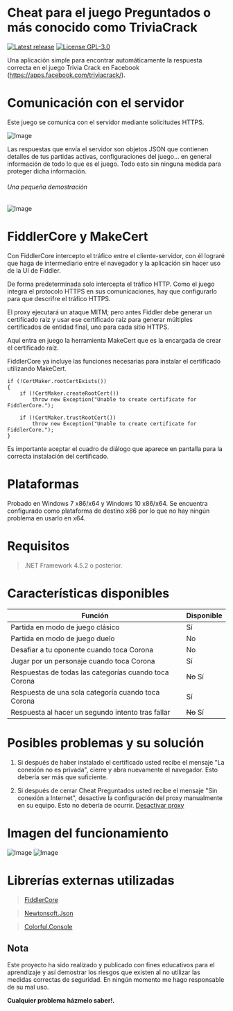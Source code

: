 # Cheat para el juego Preguntados o más conocido como TriviaCrack

[![Latest release](https://img.shields.io/github/release/JAX20/Cheat-TriviaCrack.svg)](https://github.com/JAX20/Cheat-TriviaCrack/releases)
[![License GPL-3.0](https://img.shields.io/badge/license-GPL--3.0-brightgreen.svg)](https://github.com/JAX20/Cheat-TriviaCrack/blob/master/LICENSE)

Una aplicación simple para encontrar automáticamente la respuesta correcta en el juego Trivia Crack en Facebook (https://apps.facebook.com/triviacrack/).

# Comunicación con el servidor
Este juego se comunica con el servidor mediante solicitudes HTTPS.

![Image](https://image.ibb.co/b4xUa9/capture_Api_Preguntados_1.png)

Las respuestas que envía el servidor son objetos JSON que contienen detalles de tus partidas activas, configuraciones del juego... en general información de todo lo que es el juego. Todo esto sin ninguna medida para proteger dicha información.

###### Una pequeña demostración 
![Image](https://image.ibb.co/haUHCp/capture_Api_Preguntados_2.png)

# FiddlerCore y MakeCert
Con FiddlerCore intercepto el tráfico entre el cliente-servidor, con él lograré que haga de intermediario entre el navegador y la aplicación sin hacer uso de la UI de Fiddler.

De forma predeterminada solo intercepta el tráfico HTTP. Como el juego integra el protocolo HTTPS en sus comunicaciones, hay que configurarlo para que descrifre el tráfico HTTPS. 

El proxy ejecutará un ataque MITM; pero antes Fiddler debe generar un certificado raíz y usar ese certificado raíz para generar múltiples certificados de entidad final, uno para cada sitio HTTPS.

Aquí entra en juego la herramienta MakeCert que es la encargada de crear el certificado raíz.

FiddlerCore ya incluye las funciones necesarias para instalar el certificado utilizando MakeCert.

	if (!CertMaker.rootCertExists())
	{
		if (!CertMaker.createRootCert())
			throw new Exception("Unable to create certificate for FiddlerCore.");

		if (!CertMaker.trustRootCert())
			throw new Exception("Unable to create certificate for FiddlerCore.");
	}
Es importante aceptar el cuadro de diálogo que aparece en pantalla para la correcta instalación del certificado.

# Plataformas
Probado en Windows 7 x86/x64 y Windows 10 x86/x64.
Se encuentra configurado como plataforma de destino x86 por lo que no hay ningún problema en usarlo en x64.

# Requisitos
> .NET Framework 4.5.2 o posterior.

# Características disponibles

Función | Disponible
------------ | -------------
Partida en modo de juego clásico | Sí
Partida en modo de juego duelo | No
Desafiar a tu oponente cuando toca Corona | No
Jugar por un personaje cuando toca Corona | Sí
Respuestas de todas las categorías cuando toca Corona | ~~No~~ Sí
Respuesta de una sola categoría cuando toca Corona | Sí
Respuesta al hacer un segundo intento tras fallar | ~~No~~ Sí

# Posibles problemas y su solución
1. Si después de haber instalado el certificado usted recibe el mensaje "La conexión no es privada", cierre y abra nuevamente el navegador. Esto debería ser más que suficiente.

2. Si después de cerrar Cheat Preguntados usted recibe el mensaje "Sin conexión a Internet", desactive la configuración del proxy manualmente en su equipo. Esto no debería de ocurrir. [Desactivar proxy](https://www.google.es/search?q=disable+proxy+settings)

# Imagen del funcionamiento
![Image](https://image.ibb.co/eMtnPe/Trivia_Crack_Crown.png)
![Image](https://image.ibb.co/m3tAcz/Trivia_Crack_Crown_And_Second_Chance_Question.png)

# Librerías externas utilizadas
> [FiddlerCore](https://www.telerik.com/fiddler/fiddlercore)

> [Newtonsoft.Json](https://www.nuget.org/packages/Newtonsoft.Json/)

> [Colorful.Console](https://github.com/tomakita/Colorful.Console)

## Nota
Este proyecto ha sido realizado y publicado con fines educativos para el aprendizaje y así demostrar los riesgos que existen al no utilizar las medidas correctas de seguridad. En ningún momento me hago responsable de su mal uso.

**Cualquier problema házmelo saber!.**
